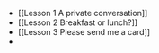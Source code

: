 - [[Lesson 1 A private conversation]]
- [[Lesson 2 Breakfast or lunch?]]
- [[Lesson 3 Please send me a card]]
-